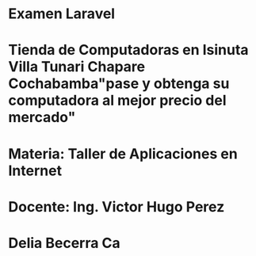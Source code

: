 
# Examen Laravel
# Tienda de Computadoras en Isinuta Villa Tunari Chapare Cochabamba"pase y obtenga su computadora al mejor precio del mercado"
# Materia: Taller de Aplicaciones en Internet
# Docente: Ing. Victor Hugo Perez
# Delia Becerra Ca